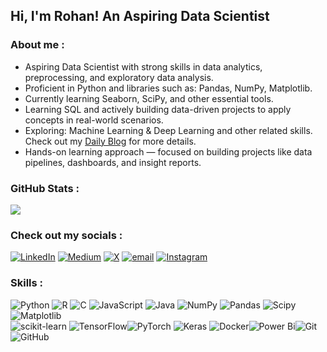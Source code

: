 ## Hi, I'm Rohan! An Aspiring Data Scientist

### About me : <br>

* Aspiring Data Scientist with strong skills in data analytics, preprocessing, and exploratory data analysis.<br>
* Proficient in Python and libraries such as: Pandas, NumPy, Matplotlib.<br>
* Currently learning Seaborn, SciPy, and other essential tools.<br>
* Learning SQL and actively building data-driven projects to apply concepts in real-world scenarios.<br>
* Exploring: Machine Learning & Deep Learning and other related skills. Check out my [Daily Blog](https://medium.com/@brohan275) for more details.<br>
* Hands-on learning approach — focused on building projects like data pipelines, dashboards, and insight reports.<br>

### GitHub Stats :
![](https://nirzak-streak-stats.vercel.app/?user=DeathGun122&theme=dark&hide_border=false)<br/>

### Check out my socials :
[![LinkedIn](https://img.shields.io/badge/LinkedIn-%230077B5.svg?logo=linkedin&logoColor=white)](https://linkedin.com/in/rohan-biswas-428aaa340) 
[![Medium](https://img.shields.io/badge/Medium-12100E?logo=medium&logoColor=white)](https://medium.com/@@brohan275) 
[![X](https://img.shields.io/badge/X-black.svg?logo=X&logoColor=white)](https://x.com/brohan275)
[![email](https://img.shields.io/badge/Email-D14836?logo=gmail&logoColor=white)](mailto:brohan275@gmail.com) 
[![Instagram](https://img.shields.io/badge/Instagram-%23E4405F.svg?logo=Instagram&logoColor=white)](https://instagram.com/rohanbiswas2005) 

### Skills :
![Python](https://img.shields.io/badge/python-3670A0?style=for-the-badge&logo=python&logoColor=ffdd54) ![R](https://img.shields.io/badge/r-%23276DC3.svg?style=for-the-badge&logo=r&logoColor=white) ![C](https://img.shields.io/badge/c-%2300599C.svg?style=for-the-badge&logo=c&logoColor=white) ![JavaScript](https://img.shields.io/badge/javascript-%23323330.svg?style=for-the-badge&logo=javascript&logoColor=%23F7DF1E) ![Java](https://img.shields.io/badge/java-%23ED8B00.svg?style=for-the-badge&logo=openjdk&logoColor=white)
![NumPy](https://img.shields.io/badge/numpy-%23013243.svg?style=for-the-badge&logo=numpy&logoColor=white) ![Pandas](https://img.shields.io/badge/pandas-%23150458.svg?style=for-the-badge&logo=pandas&logoColor=white) ![Scipy](https://img.shields.io/badge/SciPy-%230C55A5.svg?style=for-the-badge&logo=scipy&logoColor=%white)   ![Matplotlib](https://img.shields.io/badge/Matplotlib-%23ffffff.svg?style=for-the-badge&logo=Matplotlib&logoColor=black)  <br>
![scikit-learn](https://img.shields.io/badge/scikit--learn-%23F7931E.svg?style=for-the-badge&logo=scikit-learn&logoColor=white) ![TensorFlow](https://img.shields.io/badge/TensorFlow-%23FF6F00.svg?style=for-the-badge&logo=TensorFlow&logoColor=white)![PyTorch](https://img.shields.io/badge/PyTorch-%23EE4C2C.svg?style=for-the-badge&logo=PyTorch&logoColor=white) ![Keras](https://img.shields.io/badge/Keras-%23D00000.svg?style=for-the-badge&logo=Keras&logoColor=white)
![Docker](https://img.shields.io/badge/docker-%230db7ed.svg?style=for-the-badge&logo=docker&logoColor=white)![Power Bi](https://img.shields.io/badge/power_bi-F2C811?style=for-the-badge&logo=powerbi&logoColor=black)![Git](https://img.shields.io/badge/git-%23F05033.svg?style=for-the-badge&logo=git&logoColor=white)![GitHub](https://img.shields.io/badge/github-%23121011.svg?style=for-the-badge&logo=github&logoColor=white) 
